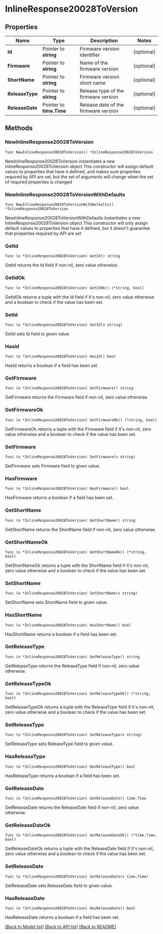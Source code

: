 # InlineResponse20028ToVersion

## Properties

Name | Type | Description | Notes
------------ | ------------- | ------------- | -------------
**Id** | Pointer to **string** | Firmware version identifier | [optional] 
**Firmware** | Pointer to **string** | Name of the firmware version | [optional] 
**ShortName** | Pointer to **string** | Firmware version short name | [optional] 
**ReleaseType** | Pointer to **string** | Release type of the firmware version | [optional] 
**ReleaseDate** | Pointer to **time.Time** | Release date of the firmware version | [optional] 

## Methods

### NewInlineResponse20028ToVersion

`func NewInlineResponse20028ToVersion() *InlineResponse20028ToVersion`

NewInlineResponse20028ToVersion instantiates a new InlineResponse20028ToVersion object
This constructor will assign default values to properties that have it defined,
and makes sure properties required by API are set, but the set of arguments
will change when the set of required properties is changed

### NewInlineResponse20028ToVersionWithDefaults

`func NewInlineResponse20028ToVersionWithDefaults() *InlineResponse20028ToVersion`

NewInlineResponse20028ToVersionWithDefaults instantiates a new InlineResponse20028ToVersion object
This constructor will only assign default values to properties that have it defined,
but it doesn't guarantee that properties required by API are set

### GetId

`func (o *InlineResponse20028ToVersion) GetId() string`

GetId returns the Id field if non-nil, zero value otherwise.

### GetIdOk

`func (o *InlineResponse20028ToVersion) GetIdOk() (*string, bool)`

GetIdOk returns a tuple with the Id field if it's non-nil, zero value otherwise
and a boolean to check if the value has been set.

### SetId

`func (o *InlineResponse20028ToVersion) SetId(v string)`

SetId sets Id field to given value.

### HasId

`func (o *InlineResponse20028ToVersion) HasId() bool`

HasId returns a boolean if a field has been set.

### GetFirmware

`func (o *InlineResponse20028ToVersion) GetFirmware() string`

GetFirmware returns the Firmware field if non-nil, zero value otherwise.

### GetFirmwareOk

`func (o *InlineResponse20028ToVersion) GetFirmwareOk() (*string, bool)`

GetFirmwareOk returns a tuple with the Firmware field if it's non-nil, zero value otherwise
and a boolean to check if the value has been set.

### SetFirmware

`func (o *InlineResponse20028ToVersion) SetFirmware(v string)`

SetFirmware sets Firmware field to given value.

### HasFirmware

`func (o *InlineResponse20028ToVersion) HasFirmware() bool`

HasFirmware returns a boolean if a field has been set.

### GetShortName

`func (o *InlineResponse20028ToVersion) GetShortName() string`

GetShortName returns the ShortName field if non-nil, zero value otherwise.

### GetShortNameOk

`func (o *InlineResponse20028ToVersion) GetShortNameOk() (*string, bool)`

GetShortNameOk returns a tuple with the ShortName field if it's non-nil, zero value otherwise
and a boolean to check if the value has been set.

### SetShortName

`func (o *InlineResponse20028ToVersion) SetShortName(v string)`

SetShortName sets ShortName field to given value.

### HasShortName

`func (o *InlineResponse20028ToVersion) HasShortName() bool`

HasShortName returns a boolean if a field has been set.

### GetReleaseType

`func (o *InlineResponse20028ToVersion) GetReleaseType() string`

GetReleaseType returns the ReleaseType field if non-nil, zero value otherwise.

### GetReleaseTypeOk

`func (o *InlineResponse20028ToVersion) GetReleaseTypeOk() (*string, bool)`

GetReleaseTypeOk returns a tuple with the ReleaseType field if it's non-nil, zero value otherwise
and a boolean to check if the value has been set.

### SetReleaseType

`func (o *InlineResponse20028ToVersion) SetReleaseType(v string)`

SetReleaseType sets ReleaseType field to given value.

### HasReleaseType

`func (o *InlineResponse20028ToVersion) HasReleaseType() bool`

HasReleaseType returns a boolean if a field has been set.

### GetReleaseDate

`func (o *InlineResponse20028ToVersion) GetReleaseDate() time.Time`

GetReleaseDate returns the ReleaseDate field if non-nil, zero value otherwise.

### GetReleaseDateOk

`func (o *InlineResponse20028ToVersion) GetReleaseDateOk() (*time.Time, bool)`

GetReleaseDateOk returns a tuple with the ReleaseDate field if it's non-nil, zero value otherwise
and a boolean to check if the value has been set.

### SetReleaseDate

`func (o *InlineResponse20028ToVersion) SetReleaseDate(v time.Time)`

SetReleaseDate sets ReleaseDate field to given value.

### HasReleaseDate

`func (o *InlineResponse20028ToVersion) HasReleaseDate() bool`

HasReleaseDate returns a boolean if a field has been set.


[[Back to Model list]](../README.md#documentation-for-models) [[Back to API list]](../README.md#documentation-for-api-endpoints) [[Back to README]](../README.md)


